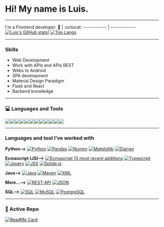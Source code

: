 # Hi! My name is Luis.

----

I'm a Frontend developer.
 🙋 | :octocat:
------------ | -------------
[![Luis's GitHub stats](https://github-readme-stats.vercel.app/api?username=LuisEnriqueChavarriaVazquez&show_icons=true&theme=tokyonight)](https://github.com/LuisEnriqueChavarriaVazquez/github-readme-stats)| [![Top Langs](https://github-readme-stats.vercel.app/api/top-langs/?username=LuisEnriqueChavarriaVazquez&langs_count=15&layout=compact&theme=tokyonight)](https://github.com/LuisEnriqueChavarriaVazquez/github-readme-stats)

----

### Skills

- Web Development
- Work with APIs and APIs REST
- Webs to Android
- SPA development
- Material Design Paradigm
- Flask and React
- Backend knowledge

----

### 💻 Languages and Tools 

<img src = "https://img.shields.io/badge/-HTML5-E34F26?style=flat&logo=html5&logoColor=white"><img src = "https://img.shields.io/badge/-CSS3-1572B6?style=flat&logo=css3&logoColor=white"><img src="https://img.shields.io/badge/-Bootstrap-563D7C?style=flat&logo=bootstrap&logoColor=white"><img src="https://img.shields.io/badge/-JavaScript-eed718?style=flat&logo=javascript&logoColor=ffffff"><img src="https://img.shields.io/badge/-React-000000?style=flat&logo=react&logoColor=00c8ff"><img src="https://img.shields.io/badge/-MongoDB-4DB33D?style=flat&logo=mongodb&logoColor=FFFFFF"><img src="https://img.shields.io/badge/-Express.js-787878?style=flat"><img src="https://img.shields.io/badge/-Node.js-3C873A?style=flat&logo=Node.js&logoColor=white"><img src="http://img.shields.io/badge/-Git-F1502F?style=flat&logo=git&logoColor=FFFFFF"><img src="http://img.shields.io/badge/-Github-000000?style=flat&logo=github&logoColor=FFFFFF"><img src="http://img.shields.io/badge/-VS%20Code-007ACC?style=flat&logo=visual%20studio%20code&logoColor=white"><img src="http://img.shields.io/badge/-Heroku-430098?style=flat&logo=heroku&logoColor=white">

----

### Languages and tool I've worked with

  **Python-->**
  [![Python](https://img.shields.io/badge/-Python-black?style=flat&logo=python&link=link)](link)
  [![Pandas](https://img.shields.io/badge/-Pandas-150458?style=flat&logo=Pandas&link=link)](link)
  [![Numpy](https://img.shields.io/badge/-Numpy-lightgray?style=flat&logo=Numpy&logoColor=white&link=link)](link)
  [![Matplotlib](https://img.shields.io/badge/-Matplotlib-black?style=flat&logo=Matplotlib&logoColor=white&link=link)](link)
  [![Django](https://img.shields.io/badge/-Django-green?style=flat&logo=django&link=link)](link)
  
  **Ecmascript (JS)-->**
  [![Ecmascript 13 most recent additions](https://img.shields.io/badge/-Python-black?style=flat&logo=python&link=link)](link)
  [![Typescript](https://img.shields.io/badge/-Pandas-150458?style=flat&logo=Pandas&link=link)](link)
  [![Jquery](https://img.shields.io/badge/-Numpy-lightgray?style=flat&logo=Numpy&logoColor=white&link=link)](link)
  [![JSX](https://img.shields.io/badge/-Matplotlib-black?style=flat&logo=Matplotlib&logoColor=white&link=link)](link)
  [![Splide.js](https://img.shields.io/badge/-Django-green?style=flat&logo=django&link=link)](link)

  **Java-->**
  [![Java](https://img.shields.io/badge/Java-orange?style=flat&logo=java&logoColor=white&link=link)](link) 
  [![Maven](https://img.shields.io/badge/Maven-C71A36?style=flat&logo=apache-maven&link=link)](link) 
  [![XML](https://img.shields.io/badge/-XML-orange?style=flat&logo=xml&link=link)](link)

  **More...-->**
  [![REST-API](https://img.shields.io/badge/REST-API-lightblue?style=flat&logo=rest-api&link=link)](link)
  [![JSON](https://img.shields.io/badge/-JSON-lightgray?style=flat&logo=json&link=link)](link)

  **SQL-->**
  [![SQL](https://img.shields.io/badge/-SQL-orange?style=flat&logo=sql&link=https://github.com/Quananhle)]([https://github.com/Quananhle](https://github.com/LuisEnriqueChavarriaVazquez))
  [![MySQL](https://img.shields.io/badge/-MySQL-lightgray?style=flat&logo=mysql&link=https://github.com/Quananhle)]([https://github.com/Quananhle](https://github.com/LuisEnriqueChavarriaVazquez))
  [![PostgreSQL](https://img.shields.io/badge/-PostgreSQL-blue?style=flat&logo=postgresql&link=https://github.com/Quananhle)]([https://github.com/Quananhle](https://github.com/LuisEnriqueChavarriaVazquez))

---
### 👀 Active Repo
[![ReadMe Card](https://github-readme-stats.vercel.app/api/pin/?username=LuisEnriqueChavarriaVazquez&repo=JCP_helper&theme=radical "JCP_helper")]([https://github.com/LuisEnriqueChavarriaVazquez/Machine-learning](https://github.com/LuisEnriqueChavarriaVazquez/JCP_helper))
